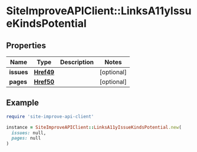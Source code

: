 # SiteImproveAPIClient::LinksA11yIssueKindsPotential

## Properties

| Name | Type | Description | Notes |
| ---- | ---- | ----------- | ----- |
| **issues** | [**Href49**](Href49.md) |  | [optional] |
| **pages** | [**Href50**](Href50.md) |  | [optional] |

## Example

```ruby
require 'site-improve-api-client'

instance = SiteImproveAPIClient::LinksA11yIssueKindsPotential.new(
  issues: null,
  pages: null
)
```

